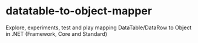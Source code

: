 # datatable-to-object-mapper
Explore, experiments, test and play mapping DataTable/DataRow to Object in .NET (Framework, Core and Standard)
